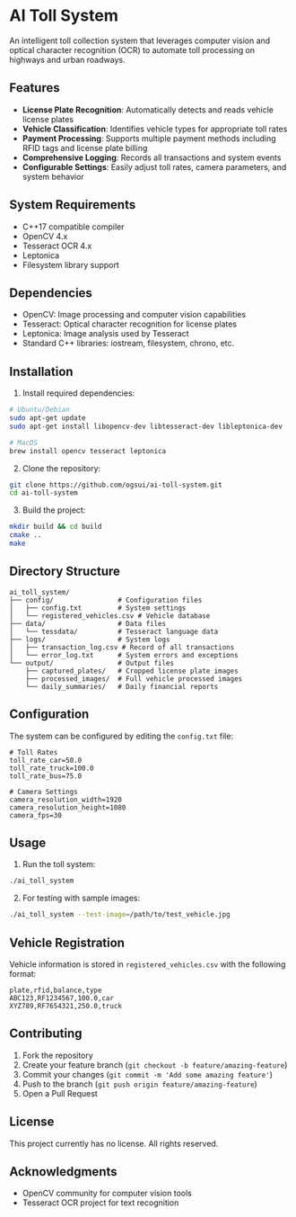 # AI Toll System

An intelligent toll collection system that leverages computer vision and optical character recognition (OCR) to automate toll processing on highways and urban roadways.

## Features

- **License Plate Recognition**: Automatically detects and reads vehicle license plates
- **Vehicle Classification**: Identifies vehicle types for appropriate toll rates
- **Payment Processing**: Supports multiple payment methods including RFID tags and license plate billing
- **Comprehensive Logging**: Records all transactions and system events
- **Configurable Settings**: Easily adjust toll rates, camera parameters, and system behavior

## System Requirements

- C++17 compatible compiler
- OpenCV 4.x
- Tesseract OCR 4.x
- Leptonica
- Filesystem library support

## Dependencies

- OpenCV: Image processing and computer vision capabilities
- Tesseract: Optical character recognition for license plates
- Leptonica: Image analysis used by Tesseract
- Standard C++ libraries: iostream, filesystem, chrono, etc.

## Installation

1. Install required dependencies:

```bash
# Ubuntu/Debian
sudo apt-get update
sudo apt-get install libopencv-dev libtesseract-dev libleptonica-dev

# MacOS
brew install opencv tesseract leptonica
```

2. Clone the repository:

```bash
git clone https://github.com/ogsui/ai-toll-system.git
cd ai-toll-system
```

3. Build the project:

```bash
mkdir build && cd build
cmake ..
make
```

## Directory Structure

```
ai_toll_system/
├── config/                # Configuration files
│   ├── config.txt         # System settings
│   └── registered_vehicles.csv # Vehicle database
├── data/                  # Data files
│   └── tessdata/          # Tesseract language data
├── logs/                  # System logs
│   ├── transaction_log.csv # Record of all transactions
│   └── error_log.txt      # System errors and exceptions
└── output/                # Output files
    ├── captured_plates/   # Cropped license plate images
    ├── processed_images/  # Full vehicle processed images
    └── daily_summaries/   # Daily financial reports
```

## Configuration

The system can be configured by editing the `config.txt` file:

```
# Toll Rates
toll_rate_car=50.0
toll_rate_truck=100.0
toll_rate_bus=75.0

# Camera Settings
camera_resolution_width=1920
camera_resolution_height=1080
camera_fps=30
```

## Usage

1. Run the toll system:

```bash
./ai_toll_system
```

2. For testing with sample images:

```bash
./ai_toll_system --test-image=/path/to/test_vehicle.jpg
```

## Vehicle Registration

Vehicle information is stored in `registered_vehicles.csv` with the following format:

```csv
plate,rfid,balance,type
ABC123,RF1234567,100.0,car
XYZ789,RF7654321,250.0,truck
```

## Contributing

1. Fork the repository
2. Create your feature branch (`git checkout -b feature/amazing-feature`)
3. Commit your changes (`git commit -m 'Add some amazing feature'`)
4. Push to the branch (`git push origin feature/amazing-feature`)
5. Open a Pull Request

## License

This project currently has no license. All rights reserved.

## Acknowledgments

- OpenCV community for computer vision tools
- Tesseract OCR project for text recognition
